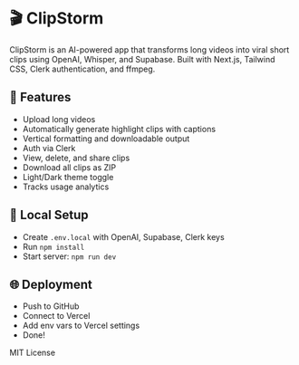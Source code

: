 
# 🎬 ClipStorm

ClipStorm is an AI-powered app that transforms long videos into viral short clips using OpenAI, Whisper, and Supabase. Built with Next.js, Tailwind CSS, Clerk authentication, and ffmpeg.

## 🚀 Features
- Upload long videos
- Automatically generate highlight clips with captions
- Vertical formatting and downloadable output
- Auth via Clerk
- View, delete, and share clips
- Download all clips as ZIP
- Light/Dark theme toggle
- Tracks usage analytics

## 🔧 Local Setup
- Create `.env.local` with OpenAI, Supabase, Clerk keys
- Run `npm install`
- Start server: `npm run dev`

## 🌐 Deployment
- Push to GitHub
- Connect to Vercel
- Add env vars to Vercel settings
- Done!

MIT License
